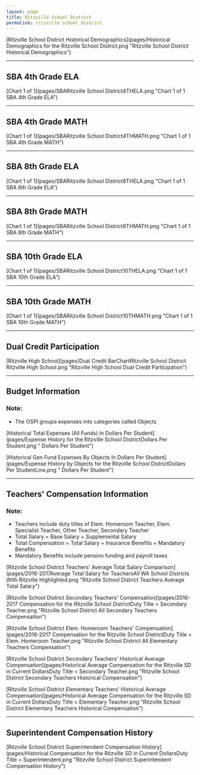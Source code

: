 ```yaml
---
layout: page
title: Ritzville School District
permalink: ritzville school district
---
```



[Ritzville School District Historical Demographics](pages/Historical Demographics for the Ritzville School District.png "Ritzville School District Historical Demographics")

___

## SBA 4th Grade ELA

[Chart 1 of 1](pages/SBARitzville School District4THELA.png "Chart 1 of 1 SBA 4th Grade ELA")


___

## SBA 4th Grade MATH

[Chart 1 of 1](pages/SBARitzville School District4THMATH.png "Chart 1 of 1 SBA 4th Grade MATH")


___

## SBA 8th Grade ELA

[Chart 1 of 1](pages/SBARitzville School District8THELA.png "Chart 1 of 1 SBA 8th Grade ELA")


___

## SBA 8th Grade MATH

[Chart 1 of 1](pages/SBARitzville School District8THMATH.png "Chart 1 of 1 SBA 8th Grade MATH")


___

## SBA 10th Grade ELA

[Chart 1 of 1](pages/SBARitzville School District10THELA.png "Chart 1 of 1 SBA 10th Grade ELA")


___

## SBA 10th Grade MATH

[Chart 1 of 1](pages/SBARitzville School District10THMATH.png "Chart 1 of 1 SBA 10th Grade MATH")


___

## Dual Credit Participation

[Ritzville High School](pages/Dual Credit BarChartRitzville School District Ritzville High School.png "Ritzville High School Dual Credit Participation")


___

## Budget Information
### Note:
- The OSPI groups expenses into categories called Objects

[Historical Total Expenses (All Funds) In Dollars Per Student](pages/Expense History for the Ritzville School DistrictDollars Per Student.png " Dollars Per Student")

[Historical Gen Fund Expenses By Objects In Dollars Per Student](pages/Expense History by Objects for the Ritzville School DistrictDollars Per StudentLine.png " Dollars Per Student")


___

## Teachers' Compensation Information
### Note:
- Teachers include duty titles of Elem. Homeroom Teacher, Elem. Specialist Teacher, Other Teacher, Secondary Teacher
- Total Salary = Base Salary + Supplemental Salary
- Total Compensation = Total Salary + Insurance Benefits + Mandatory Benefits
- Mandatory Benefits include pension funding and payroll taxes

[Ritzville School District Teachers' Average Total Salary Comparison](pages/2016-2017Average Total Salary for TeachersAll WA School Districts With Ritzville Highlighted.png "Ritzville School District Teachers Average Total Salary")

[Ritzville School District Secondary Teachers' Compensation](pages/2016-2017 Compensation for the Ritzville School DistrictDuty Title = Secondary Teacher.png "Ritzville School District All Secondary Teachers Compensation")

[Ritzville School District Elem. Homeroom Teachers' Compensation](pages/2016-2017 Compensation for the Ritzville School DistrictDuty Title = Elem. Homeroom Teacher.png "Ritzville School District All Elementary Teachers Compensation")

[Ritzville School District Secondary Teachers' Historical Average Compensation](pages/Historical Average Compensation for the Ritzville SD in Current DollarsDuty Title = Secondary Teacher.png "Ritzville School District Secondary Teachers Historical Compensation")

[Ritzville School District Elementary Teachers' Historical Average Compensation](pages/Historical Average Compensation for the Ritzville SD in Current DollarsDuty Title = Elementary Teacher.png "Ritzville School District Elementary Teachers Historical Compensation")


___

## Superintendent Compensation History

[Ritzville School District Superintendent Compensation History](pages/Historical Compensation for the Ritzville SD in Current DollarsDuty Title = Superintendent.png "Ritzville School District Superintendent Compensation History")

